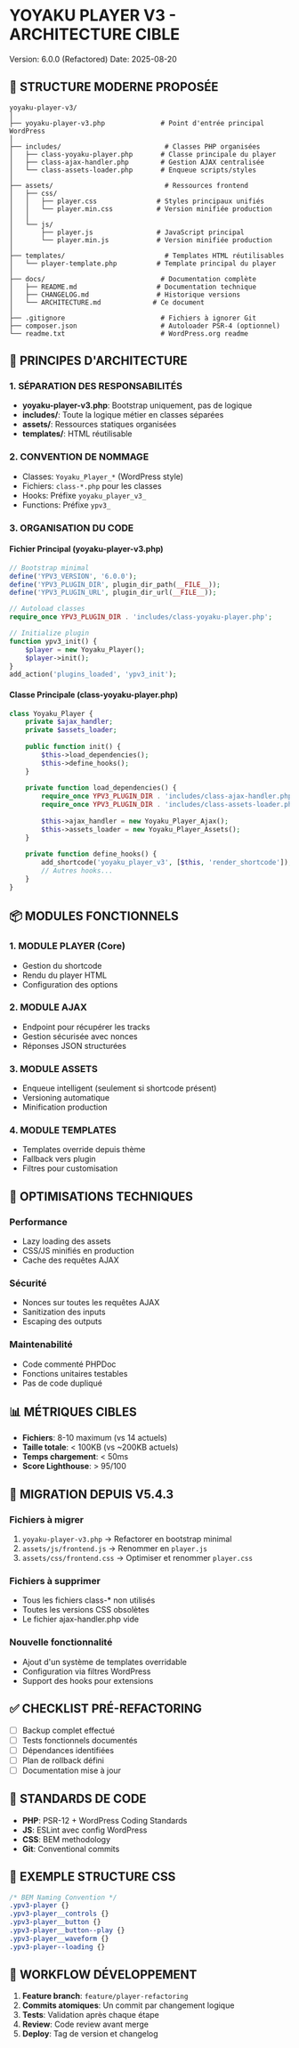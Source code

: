# YOYAKU PLAYER V3 - ARCHITECTURE CIBLE
Version: 6.0.0 (Refactored)
Date: 2025-08-20

## 📐 STRUCTURE MODERNE PROPOSÉE

```
yoyaku-player-v3/
│
├── yoyaku-player-v3.php              # Point d'entrée principal WordPress
│
├── includes/                          # Classes PHP organisées
│   ├── class-yoyaku-player.php       # Classe principale du player
│   ├── class-ajax-handler.php        # Gestion AJAX centralisée
│   └── class-assets-loader.php       # Enqueue scripts/styles
│
├── assets/                            # Ressources frontend
│   ├── css/
│   │   ├── player.css               # Styles principaux unifiés
│   │   └── player.min.css           # Version minifiée production
│   │
│   └── js/
│       ├── player.js                # JavaScript principal
│       └── player.min.js            # Version minifiée production
│
├── templates/                         # Templates HTML réutilisables
│   └── player-template.php          # Template principal du player
│
├── docs/                             # Documentation complète
│   ├── README.md                    # Documentation technique
│   ├── CHANGELOG.md                 # Historique versions
│   └── ARCHITECTURE.md             # Ce document
│
├── .gitignore                        # Fichiers à ignorer Git
├── composer.json                     # Autoloader PSR-4 (optionnel)
└── readme.txt                        # WordPress.org readme
```

## 🎯 PRINCIPES D'ARCHITECTURE

### 1. SÉPARATION DES RESPONSABILITÉS
- **yoyaku-player-v3.php**: Bootstrap uniquement, pas de logique
- **includes/**: Toute la logique métier en classes séparées
- **assets/**: Ressources statiques organisées
- **templates/**: HTML réutilisable

### 2. CONVENTION DE NOMMAGE
- Classes: `Yoyaku_Player_*` (WordPress style)
- Fichiers: `class-*.php` pour les classes
- Hooks: Préfixe `yoyaku_player_v3_`
- Functions: Préfixe `ypv3_`

### 3. ORGANISATION DU CODE

#### Fichier Principal (yoyaku-player-v3.php)
```php
// Bootstrap minimal
define('YPV3_VERSION', '6.0.0');
define('YPV3_PLUGIN_DIR', plugin_dir_path(__FILE__));
define('YPV3_PLUGIN_URL', plugin_dir_url(__FILE__));

// Autoload classes
require_once YPV3_PLUGIN_DIR . 'includes/class-yoyaku-player.php';

// Initialize plugin
function ypv3_init() {
    $player = new Yoyaku_Player();
    $player->init();
}
add_action('plugins_loaded', 'ypv3_init');
```

#### Classe Principale (class-yoyaku-player.php)
```php
class Yoyaku_Player {
    private $ajax_handler;
    private $assets_loader;
    
    public function init() {
        $this->load_dependencies();
        $this->define_hooks();
    }
    
    private function load_dependencies() {
        require_once YPV3_PLUGIN_DIR . 'includes/class-ajax-handler.php';
        require_once YPV3_PLUGIN_DIR . 'includes/class-assets-loader.php';
        
        $this->ajax_handler = new Yoyaku_Player_Ajax();
        $this->assets_loader = new Yoyaku_Player_Assets();
    }
    
    private function define_hooks() {
        add_shortcode('yoyaku_player_v3', [$this, 'render_shortcode']);
        // Autres hooks...
    }
}
```

## 📦 MODULES FONCTIONNELS

### 1. MODULE PLAYER (Core)
- Gestion du shortcode
- Rendu du player HTML
- Configuration des options

### 2. MODULE AJAX
- Endpoint pour récupérer les tracks
- Gestion sécurisée avec nonces
- Réponses JSON structurées

### 3. MODULE ASSETS
- Enqueue intelligent (seulement si shortcode présent)
- Versioning automatique
- Minification production

### 4. MODULE TEMPLATES
- Templates override depuis thème
- Fallback vers plugin
- Filtres pour customisation

## 🔧 OPTIMISATIONS TECHNIQUES

### Performance
- Lazy loading des assets
- CSS/JS minifiés en production
- Cache des requêtes AJAX

### Sécurité
- Nonces sur toutes les requêtes AJAX
- Sanitization des inputs
- Escaping des outputs

### Maintenabilité
- Code commenté PHPDoc
- Fonctions unitaires testables
- Pas de code dupliqué

## 📊 MÉTRIQUES CIBLES

- **Fichiers**: 8-10 maximum (vs 14 actuels)
- **Taille totale**: < 100KB (vs ~200KB actuels)
- **Temps chargement**: < 50ms
- **Score Lighthouse**: > 95/100

## 🚀 MIGRATION DEPUIS V5.4.3

### Fichiers à migrer
1. `yoyaku-player-v3.php` → Refactorer en bootstrap minimal
2. `assets/js/frontend.js` → Renommer en `player.js`
3. `assets/css/frontend.css` → Optimiser et renommer `player.css`

### Fichiers à supprimer
- Tous les fichiers class-* non utilisés
- Toutes les versions CSS obsolètes
- Le fichier ajax-handler.php vide

### Nouvelle fonctionnalité
- Ajout d'un système de templates overridable
- Configuration via filtres WordPress
- Support des hooks pour extensions

## ✅ CHECKLIST PRÉ-REFACTORING

- [ ] Backup complet effectué
- [ ] Tests fonctionnels documentés
- [ ] Dépendances identifiées
- [ ] Plan de rollback défini
- [ ] Documentation mise à jour

## 📝 STANDARDS DE CODE

- **PHP**: PSR-12 + WordPress Coding Standards
- **JS**: ESLint avec config WordPress
- **CSS**: BEM methodology
- **Git**: Conventional commits

## 🎨 EXEMPLE STRUCTURE CSS

```css
/* BEM Naming Convention */
.ypv3-player {}
.ypv3-player__controls {}
.ypv3-player__button {}
.ypv3-player__button--play {}
.ypv3-player__waveform {}
.ypv3-player--loading {}
```

## 🔄 WORKFLOW DÉVELOPPEMENT

1. **Feature branch**: `feature/player-refactoring`
2. **Commits atomiques**: Un commit par changement logique
3. **Tests**: Validation après chaque étape
4. **Review**: Code review avant merge
5. **Deploy**: Tag de version et changelog